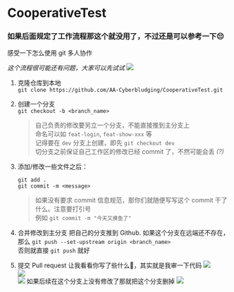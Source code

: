 # CooperativeTest
### 如果后面规定了工作流程那这个就没用了，不过还是可以参考一下😔
感受一下怎么使用 git 多人协作

*这个流程很可能还有问题，大家可以先试试*
![](https://s2.loli.net/2023/07/13/ju8KWYXmpkATEw4.gif)

1. 克隆仓库到本地  
   `git clone https://github.com/AA-Cyberbludging/CooperativeTest.git`

2. 创建一个分支  
   `git checkout -b <branch_name>`
   > 自己负责的修改要另立一个分支，不能直接推到主分支上  
   > 命名可以如 `feat-login`, `feat-show-xxx` 等  
   > 记得要在 `dev` 分支上创建，即先 `git checkout dev`  
   > 切分支之前保证自己工作区的修改已经 commit 了，不然可能会丢 *(?)*
  
3. 添加/修改一些文件之后：

   `git add .`  
   `git commit -m <message>`
   > 如果没有要求 commit 信息规范，那你们就随便写写这个 commit 干了什么。注意要打引号  
   > 例如 `git commit -m "今天又摸鱼了"`

4. 合并修改到主分支
   把自己的分支推到 Github. 如果这个分支在远端还不存在，那么
   `git push --set-upstream origin <branch_name>`  
   否则就直接 `git push` 就好

5. 提交 Pull request
   让我看看你写了些什么👀，其实就是我审一下代码
   ![](https://s2.loli.net/2023/07/13/hKS6mU4BYGpfJOu.png)  
   ![](https://s2.loli.net/2023/07/13/E8o4D7VBrGujaCA.png)  
   ![](https://s2.loli.net/2023/07/13/LD8mSMHatGCRK1b.png)
   如果后续在这个分支上没有修改了那就把这个分支删掉
   ![](https://s2.loli.net/2023/07/13/F7YAviQpWoUmalJ.png)
